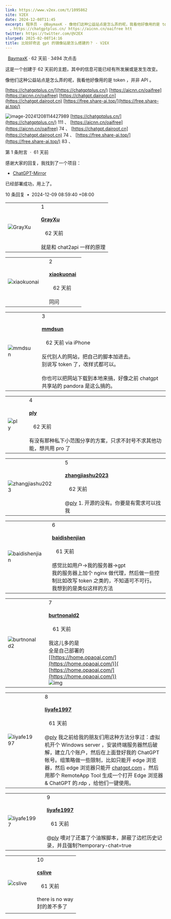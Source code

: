 ```yaml
---
link: https://www.v2ex.com/t/1095862
site: V2EX
date: 2024-12-08T11:45
excerpt: 程序员 - @BaymaxK - 像他们这种公益站点是怎么弄的呢，我看他好像用的是 token ，并非 API
  。https://chatgptplus.cn/ https://aicnn.cn/oaifree htt
twitter: https://twitter.com/@V2EX
slurped: 2025-02-08T14:16
title: 比较好奇这 gpt 的镜像站是怎么搭建的？ - V2EX
---
```


  [BaymaxK](/member/BaymaxK) · 62 天前 · 3494 次点击

这是一个创建于 62 天前的主题，其中的信息可能已经有所发展或是发生改变。

像他们这种公益站点是怎么弄的呢，我看他好像用的是 token ，并非 API 。

[https://chatgptplus.cn/](https://chatgptplus.cn/) [https://aicnn.cn/oaifree](https://aicnn.cn/oaifree) [https://chatgpt.dairoot.cn](https://chatgpt.dairoot.cn) [https://free.share-ai.top/](https://free.share-ai.top/)

![image-20241208114427989](https://resource.kaisir.cn/uploads/MarkDownImg/20241208/KDgi7a.png) [https://chatgptplus.cn/](https://chatgptplus.cn/) 111 、 [https://aicnn.cn/oaifree](https://aicnn.cn/oaifree) 74 、 [https://chatgpt.dairoot.cn](https://chatgpt.dairoot.cn) 74 、 [https://free.share-ai.top/](https://free.share-ai.top/) 83 、

第 1 条附言  ·  61 天前

感谢大家的回复，我找到了一个项目：

- [ChatGPT-Mirror](https://github.com/dairoot/ChatGPT-Mirror)

已经部署成功，用上了。


10 条回复  **•**  2024-12-09 08:59:40 +08:00

|   |   |   |
|---|---|---|
|![GrayXu](https://cdn.v2ex.com/gravatar/aacc01606f4653e3ba1a14bf35ea3e8a?s=48&d=retro)||1<br><br>**[GrayXu](/member/GrayXu)**  <br><br>   62 天前<br><br>就是和 chat2api 一样的原理|

|   |   |   |
|---|---|---|
|![xiaokuonai](https://cdn.v2ex.com/avatar/5dbd/3418/438030_normal.png?m=1729769561)||2<br><br>**[xiaokuonai](/member/xiaokuonai)**  <br><br>   62 天前<br><br>同问|

|   |   |   |
|---|---|---|
|![mmdsun](https://cdn.v2ex.com/avatar/c476/56f5/269732_normal.png?m=1672555848)||3<br><br>**[mmdsun](/member/mmdsun)**  <br><br>   62 天前 via iPhone<br><br>反代别人的网站，把自己的脚本加进去。  <br>别说写 token 了，改样式都可以。  <br>  <br>你也可以把网站下载到本地来搞，好像之前 chatgpt 共享站的 pandora 是这么搞的。|

|   |   |   |
|---|---|---|
|![ply](https://cdn.v2ex.com/gravatar/e9dfbe81953b8c8235cff8f8574efc76?s=48&d=retro)||4<br><br>**[ply](/member/ply)**  <br><br>   62 天前<br><br>有没有那种私下小范围分享的方案，只求不封号不求其他功能，想共用 pro 了|

|   |   |   |
|---|---|---|
|![zhangjiashu2023](https://cdn.v2ex.com/avatar/f3dd/765e/640627_normal.png?m=1737801579)||5<br><br>**[zhangjiashu2023](/member/zhangjiashu2023)**  <br><br>   62 天前<br><br>@[ply](/member/ply) 1. 开源的没有。你要是有需求可以找我|

|   |   |   |
|---|---|---|
|![baidishenjian](https://cdn.v2ex.com/gravatar/79f2a83f81a4f7ee6b2a7054f0b70008?s=48&d=retro)||6<br><br>**[baidishenjian](/member/baidishenjian)**  <br><br>   61 天前<br><br>感觉比如用户->我的服务器->gpt  <br>我的服务器上加个 nginx 做代理，然后做一些控制比如改写 token 之类的，不知道可不可行。  <br>我想到的是类似这样的方法|

|   |   |   |
|---|---|---|
|![burtnonald2](https://cdn.v2ex.com/gravatar/257c90fe299073b2879cf6f4508481b7?s=48&d=retro)||7<br><br>**[burtnonald2](/member/burtnonald2)**  <br><br>   61 天前<br><br>我这儿多的是  <br>全是自己部署的  <br>[[https://home.opaoai.com/](https://home.opaoai.com/)]( [https://home.opaoai.com/](https://home.opaoai.com/))  <br>![img]( [https://img.opaoai.com/i/2024/12/08/6755614c8c040.webp](https://img.opaoai.com/i/2024/12/08/6755614c8c040.webp))|

|   |   |   |
|---|---|---|
|![liyafe1997](https://cdn.v2ex.com/avatar/524e/7d08/32249_normal.png?m=1711747440)||8<br><br>**[liyafe1997](/member/liyafe1997)**  <br><br>   61 天前<br><br>@[ply](/member/ply) 我之前给我的朋友们用这种方法分享过：虚拟机开个 Windows server ，安装终端服务器然后破解，建立几个账户，然后在上面登好我的 ChatGPT 帐号。组策略做一些限制，比如只能开 edge 浏览器，然后 edge 浏览器只能开 [chatgpt.com](http://chatgpt.com) 。然后用那个 RemoteApp Tool 生成一个打开 Edge 浏览器 & ChatGPT 的.rdp ，给他们一键使用。|

|   |   |   |
|---|---|---|
|![liyafe1997](https://cdn.v2ex.com/avatar/524e/7d08/32249_normal.png?m=1711747440)||9<br><br>**[liyafe1997](/member/liyafe1997)**  <br><br>   61 天前<br><br>@[ply](/member/ply) 噢对了还塞了个油猴脚本，屏蔽了边栏历史记录，并且强制?temporary-chat=true|

|                                                                                        |     |                                                                                             |
| -------------------------------------------------------------------------------------- | --- | ------------------------------------------------------------------------------------------- |
| ![cslive](https://cdn.v2ex.com/gravatar/1b016fe0fb76c0cee96842649cbff8d8?s=48&d=retro) |     | 10<br><br>**[cslive](/member/cslive)**  <br><br>   61 天前<br><br>there is no way  <br>封的差不多了 |
|                                                                                        |     |                                                                                             |
